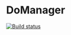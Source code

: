 # DoManager
[![Build status](https://ci.appveyor.com/api/projects/status/1n7pxro8vo9k2l3h?svg=true)](https://ci.appveyor.com/project/viper3400/domanager)

